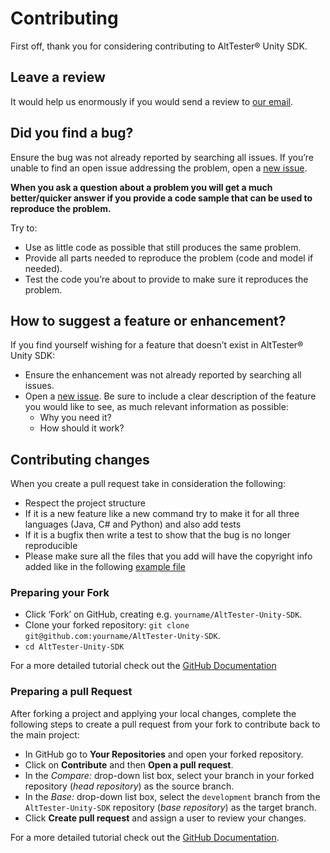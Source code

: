 # Contributing

First off, thank you for considering contributing to AltTester® Unity SDK.

## Leave a review

It would help us enormously if you would send a review to [our email](mailto:contact@alttester.com).

## Did you find a bug?

Ensure the bug was not already reported by searching all issues.
If you’re unable to find an open issue addressing the problem, open a [new issue](https://github.com/alttester/AltTester-Unity-SDK/issues/new?assignees=&labels=bug&template=bug-report.md&title=).

**When you ask a question about a problem you will get a much better/quicker answer if you provide a code sample that can be used to reproduce the problem.**

Try to:

-   Use as little code as possible that still produces the same problem.
-   Provide all parts needed to reproduce the problem (code and model if needed).
-   Test the code you’re about to provide to make sure it reproduces the problem.

## How to suggest a feature or enhancement?

If you find yourself wishing for a feature that doesn’t exist in AltTester® Unity SDK:

-   Ensure the enhancement was not already reported by searching all issues.
-   Open a [new issue](https://github.com/alttester/AltTester-Unity-SDK/issues/new?assignees=&labels=&template=feature-request.md&title=). Be sure to include a clear description of the feature you would like to see, as much relevant information as possible:
    -   Why you need it?
    -   How should it work?

## Contributing changes

When you create a pull request take in consideration the following:

-   Respect the project structure
-   If it is a new feature like a new command try to make it for all three languages (Java, C# and Python) and also add tests
-   If it is a bugfix then write a test to show that the bug is no longer reproducible
-   Please make sure all the files that you add will have the copyright info added like in the following [example file](https://github.com/alttester/AltTester-Unity-SDK/blob/development/Assets/AltTester/Runtime/AltId.cs)

### Preparing your Fork

-   Click ‘Fork’ on GitHub, creating e.g. `yourname/AltTester-Unity-SDK`.
-   Clone your forked repository: `git clone git@github.com:yourname/AltTester-Unity-SDK`.
-   `cd AltTester-Unity-SDK`

For a more detailed tutorial check out the [GitHub Documentation](https://docs.github.com/en/get-started/quickstart/contributing-to-projects#forking-a-repository)

### Preparing a pull Request

After forking a project and applying your local changes, complete the following steps to create a pull request from your fork to contribute back to the main project:

-   In GitHub go to **Your Repositories** and open your forked repository.
-   Click on **Contribute** and then **Open a pull request**.
-   In the _Compare:_ drop-down list box, select your branch in your forked repository (_head repository_) as the source branch.
-   In the _Base:_ drop-down list box, select the `development` branch from the `AltTester-Unity-SDK` repository (_base repository_) as the target branch.
-   Click **Create pull request** and assign a user to review your changes.

For a more detailed tutorial check out the [GitHub Documentation](https://docs.github.com/en/get-started/quickstart/contributing-to-projects).
